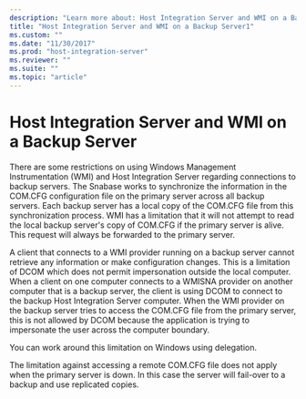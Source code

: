 ```yaml
---
description: "Learn more about: Host Integration Server and WMI on a Backup Server"
title: "Host Integration Server and WMI on a Backup Server1"
ms.custom: ""
ms.date: "11/30/2017"
ms.prod: "host-integration-server"
ms.reviewer: ""
ms.suite: ""
ms.topic: "article"
---
```

# Host Integration Server and WMI on a Backup Server
There are some restrictions on using Windows Management Instrumentation (WMI) and Host Integration Server regarding connections to backup servers. The Snabase works to synchronize the information in the COM.CFG configuration file on the primary server across all backup servers. Each backup server has a local copy of the COM.CFG file from this synchronization process. WMI has a limitation that it will not attempt to read the local backup server's copy of COM.CFG if the primary server is alive. This request will always be forwarded to the primary server.  
  
 A client that connects to a WMI provider running on a backup server cannot retrieve any information or make configuration changes. This is a limitation of DCOM which does not permit impersonation outside the local computer. When a client on one computer connects to a WMISNA provider on another computer that is a backup server, the client is using DCOM to connect to the backup Host Integration Server computer. When the WMI provider on the backup server tries to access the COM.CFG file from the primary server, this is not allowed by DCOM because the application is trying to impersonate the user across the computer boundary.  
  
 You can work around this limitation on Windows using delegation.  
  
 The limitation against accessing a remote COM.CFG file does not apply when the primary server is down. In this case the server will fail-over to a backup and use replicated copies.
